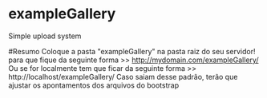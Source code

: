 # exampleGallery
Simple upload system

#Resumo
Coloque a pasta "exampleGallery" na pasta raiz do seu servidor! 
para que fique da seguinte forma >> http://mydomain.com/exampleGallery/
Ou se for localmente tem que ficar da seguinte forma >> http://localhost/exampleGallery/
Caso saiam desse padrão, terão que ajustar os apontamentos dos arquivos do bootstrap
